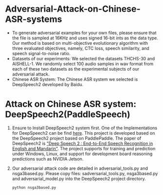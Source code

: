 # Adversarial-Attack-on-Chinese-ASR-systems

* To generate adversarial examples for your own files, please ensure that the file is sampled at 16KHz and uses signed 16-bit ints as the data type. Our method is based on multi-objective evolutionary algorithm with three evaluated objectives, namely, CTC loss, speech similarity, and speech signal-to-noise ratio.
* Datasets of our experiments: We selected the datasets THCHS-30 and AISHELL-1. We randomly select 100 audio samples in wav format from each of these two datasets as the experimental subjects of our adversarial attack.
* Chinese ASR System: The Chinese ASR system we selected is DeepSpeech2 developed by Baidu.

# Attack on Chinese ASR system: DeepSpeech2(PaddleSpeech)

1. Ensure to Install DeepSpeech2 system first.
   One of the Implementations for DeepSpeech2 can be find [here](https://github.com/yeyupiaoling/PaddlePaddle-DeepSpeech). This project is developed based on the DeepSpeech2 project based on PaddlePaddle. The paper of DeepSpeech2 is [&#34;Deep Speech 2 : End-to-End Speech Recognition in English and Mandarin&#34;](http://proceedings.mlr.press/v48/amodei16.pdf). The project supports for training and prediction under Windows, Linux, and support for development board reasoning predictions such as NVIDIA Jetson.
2. Our adversarial attack code are detailed in adversarial_tools.py and nsga3based.py. Please copy files: sadversarial_tools.py, nsga3based.py and adversarial_model.py into the DeepSpeech2 project directory.

   ```
   python nsga3based.py
   ```
